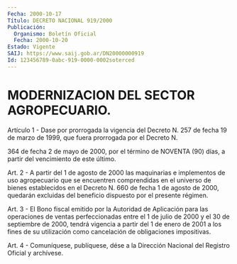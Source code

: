 ```yaml
---
Fecha: 2000-10-17
Título: DECRETO NACIONAL 919/2000
Publicación:
  Organismo: Boletín Oficial
  Fecha: 2000-10-20
Estado: Vigente
SAIJ: https://www.saij.gob.ar/DN20000000919
Id: 123456789-0abc-919-0000-0002soterced
---
```

# MODERNIZACION DEL SECTOR AGROPECUARIO.

<a id="1"></a>
Artículo 1 - Dase por prorrogada la vigencia del Decreto N. 257 de fecha 19 de marzo de 1999,  que  fuera prorrogada por el Decreto N.

364 de fecha 2 de mayo de 2000, por  el  término  de  NOVENTA (90) días, a partir del vencimiento de este último.

<a id="2"></a>
Art.  2  -  A  partir  del 1 de agosto de 2000 las maquinarias  e implementos de uso agropecuario  que  se encuentren comprendidas en el universo de bienes establecidos en el Decreto N. 660 de fecha 1 de agosto de 2000, quedarán excluidas del  beneficio  dispuesto por el presente régimen.

<a id="3"></a>
Art.  3  -  El Bono fiscal emitido por la Autoridad de Aplicación para las operaciones  de ventas perfeccionadas entre el 1 de julio de 2000 y el 30 de septiembre de 2000, tendrá vigencia a partir del 1 de enero de 2001 a los fines de su utilización como cancelación de obligaciones impositivas.

<a id="4"></a>
Art. 4 - Comuníquese, publíquese, dése a la Dirección Nacional del Registro Oficial y archívese.